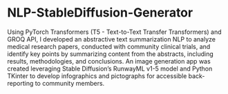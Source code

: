 # NLP-StableDiffusion-Generator
Using PyTorch Transformers (T5 - Text-to-Text Transfer Transformers) and GROQ  API, I developed an abstractive text summarization NLP to analyze medical research papers, conducted with community clinical trials, and identify key points by summarizing content from the abstracts, including results, methodologies, and conclusions. An image generation app was created leveraging Stable Diffusion’s RunwayML v1-5 model and Python TKinter to develop infographics and pictographs for accessible back-reporting to community members.
